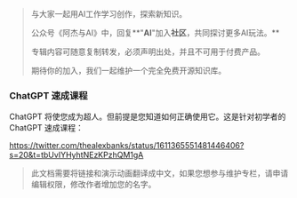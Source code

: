 > 与大家一起用AI工作学习创作，探索新知识。
>
> 公众号《阿杰与AI》中，回复**"****AI****"加入****社区****，共同探讨更多AI玩法。**
>
> 专辑内容可随意复制转发，必须声明出处，并且不可用于付费产品。
>
> 期待你的加入，我们一起维护一个完全免费开源知识库。

###  ChatGPT 速成课程

ChatGPT 将使您成为超人。但前提是您知道如何正确使用它。这是针对初学者的 ChatGPT 速成课程：

https://twitter.com/thealexbanks/status/1611365551481446406?s=20&t=tbUvIYHyhtNEzKPzhQM1gA

> 此文档需要将链接和演示动画翻译成中文，如果您想参与维护专栏，请申请编辑权限，修改作者增加您的名字。

